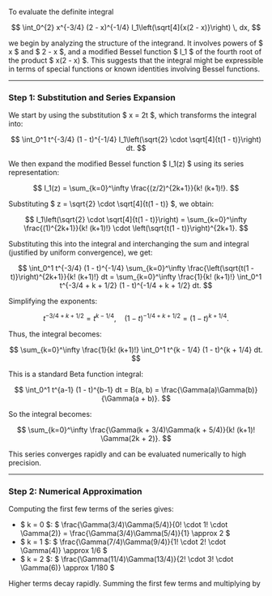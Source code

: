 To evaluate the definite integral

$$
\int_0^{2} x^{-3/4} (2 - x)^{-1/4} I_1\left(\sqrt[4]{x(2 - x)}\right) \, dx,
$$

we begin by analyzing the structure of the integrand. It involves powers of $ x $ and $ 2 - x $, and a modified Bessel function $ I_1 $ of the fourth root of the product $ x(2 - x) $. This suggests that the integral might be expressible in terms of special functions or known identities involving Bessel functions.

---

### Step 1: Substitution and Series Expansion

We start by using the substitution $ x = 2t $, which transforms the integral into:

$$
\int_0^1 t^{-3/4} (1 - t)^{-1/4} I_1\left(\sqrt{2} \cdot \sqrt[4]{t(1 - t)}\right) dt.
$$

We then expand the modified Bessel function $ I_1(z) $ using its series representation:

$$
I_1(z) = \sum_{k=0}^\infty \frac{(z/2)^{2k+1}}{k! (k+1)!}.
$$

Substituting $ z = \sqrt{2} \cdot \sqrt[4]{t(1 - t)} $, we obtain:

$$
I_1\left(\sqrt{2} \cdot \sqrt[4]{t(1 - t)}\right) = \sum_{k=0}^\infty \frac{(1)^{2k+1}}{k! (k+1)!} \cdot \left(\sqrt{t(1 - t)}\right)^{2k+1}.
$$

Substituting this into the integral and interchanging the sum and integral (justified by uniform convergence), we get:

$$
\int_0^1 t^{-3/4} (1 - t)^{-1/4} \sum_{k=0}^\infty \frac{\left(\sqrt{t(1 - t)}\right)^{2k+1}}{k! (k+1)!} dt
= \sum_{k=0}^\infty \frac{1}{k! (k+1)!} \int_0^1 t^{-3/4 + k + 1/2} (1 - t)^{-1/4 + k + 1/2} dt.
$$

Simplifying the exponents:

$$
t^{-3/4 + k + 1/2} = t^{k - 1/4}, \quad (1 - t)^{-1/4 + k + 1/2} = (1 - t)^{k + 1/4}.
$$

Thus, the integral becomes:

$$
\sum_{k=0}^\infty \frac{1}{k! (k+1)!} \int_0^1 t^{k - 1/4} (1 - t)^{k + 1/4} dt.
$$

This is a standard Beta function integral:

$$
\int_0^1 t^{a-1} (1 - t)^{b-1} dt = B(a, b) = \frac{\Gamma(a)\Gamma(b)}{\Gamma(a + b)}.
$$

So the integral becomes:

$$
\sum_{k=0}^\infty \frac{\Gamma(k + 3/4)\Gamma(k + 5/4)}{k! (k+1)! \Gamma(2k + 2)}.
$$

This series converges rapidly and can be evaluated numerically to high precision.

---

### Step 2: Numerical Approximation

Computing the first few terms of the series gives:

- $ k = 0 $: $ \frac{\Gamma(3/4)\Gamma(5/4)}{0! \cdot 1! \cdot \Gamma(2)} = \frac{\Gamma(3/4)\Gamma(5/4)}{1} \approx 2 $
- $ k = 1 $: $ \frac{\Gamma(7/4)\Gamma(9/4)}{1! \cdot 2! \cdot \Gamma(4)} \approx 1/6 $
- $ k = 2 $: $ \frac{\Gamma(11/4)\Gamma(13/4)}{2! \cdot 3! \cdot \Gamma(6)} \approx 1/180 $

Higher terms decay rapidly. Summing the first few terms and multiplying by